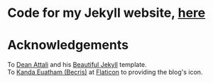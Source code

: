 # Code for my Jekyll website, [here](https://darleybarreto.github.io)

# Acknowledgements
To [Dean Attali](https://deanattali.com) and his [Beautiful Jekyll](https://github.com/daattali/beautiful-jekyll/) template.  
To [Kanda Euatham (Becris)](https://becrisdesign.com/) at [Flaticon](https://www.flaticon.com/) to providing the blog's icon.